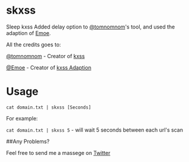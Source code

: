 # skxss
Sleep kxss
Added delay option to [@tomnomnom](https://github.com/tomnomnom/)'s tool, and used the adaption of [Emoe](https://github.com/Emoe). 


All the credits goes to:

[@tomnomnom](https://github.com/tomnomnom/) - Creator of [kxss](https://github.com/tomnomnom/hacks/tree/master/kxss)

[@Emoe](https://github.com/Emoe) - Creator of [kxss Adaption](https://github.com/Emoe/kxss)


# Usage

```cat domain.txt | skxss [Seconds]```

For example:

```cat domain.txt | skxss 5``` - will wait 5 seconds between each url's scan


##Any Problems?

Feel free to send me a massege on [Twitter](https://twitter.com/itairaban)
